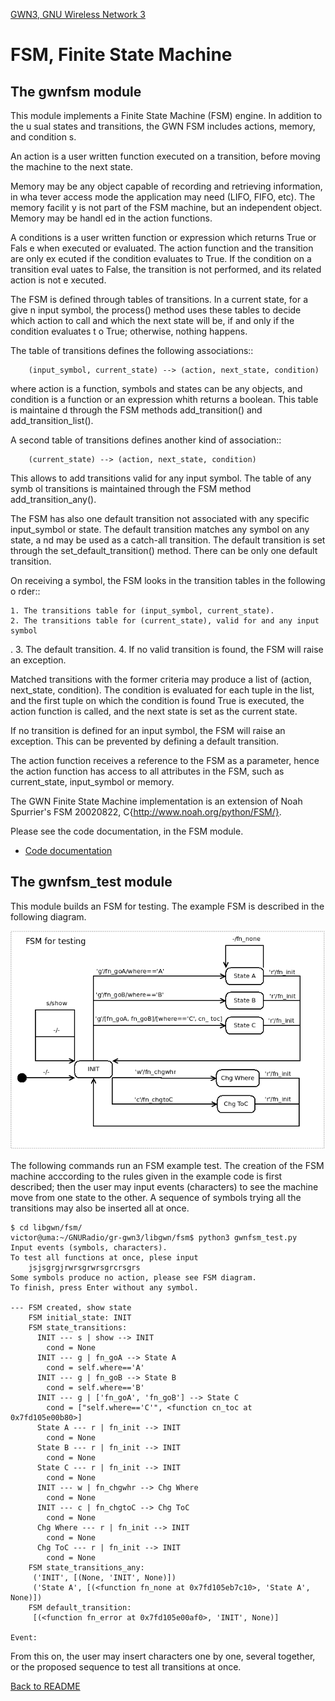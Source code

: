 [GWN3, GNU Wireless Network 3](https://github.com/vagonbar/gr-gwn3)

# FSM, Finite State Machine


## The gwnfsm module

This module implements a Finite State Machine (FSM) engine. In addition to the u
sual states and transitions, the GWN FSM includes actions, memory, and condition
s. 

An action is a user written function executed on a transition, before moving the
 machine to the next state.

Memory may be any object capable of recording and retrieving information, in wha
tever access mode the application may need (LIFO, FIFO, etc). The memory facilit
y is not part of the FSM machine, but an independent object. Memory may be handl
ed in the action functions.

A conditions is a user written function or expression which returns True or Fals
e when executed or evaluated. The action function and the transition are only ex
ecuted if the condition evaluates to True. If the condition on a transition eval
uates to False, the transition is not performed, and its related action is not e
xecuted.

The FSM is defined through tables of transitions. In a current state, for a give
n input symbol, the process() method uses these tables to decide which action to
 call and which the next state will be, if and only if the condition evaluates t
o True; otherwise, nothing happens.

The table of transitions defines the following associations::
```
    (input_symbol, current_state) --> (action, next_state, condition)
```

where action is a function, symbols and states can be any objects, and condition
 is a function or an expression whith returns a boolean. This table is maintaine
d through the FSM methods add_transition() and add_transition_list().

A second table of transitions defines another kind of association::
```
    (current_state) --> (action, next_state, condition)
```

This allows to add transitions valid for any input symbol. The table of any symb
ol transitions is maintained through the FSM method add_transition_any().

The FSM has also one default transition not associated with any specific
input_symbol or state. The default transition matches any symbol on any state, a
nd may be used as a catch-all transition. The default transition is set through 
the set_default_transition() method. There can be only one default transition.

On receiving a symbol, the FSM looks in the transition tables in the following o
rder::

    1. The transitions table for (input_symbol, current_state).
    2. The transitions table for (current_state), valid for and any input symbol
.
    3. The default transition.
    4. If no valid transition is found, the FSM will raise an exception.

Matched transitions with the former criteria may produce a list of (action, next_state, condition). The condition is evaluated for each tuple in the list, and the first tuple on which the condition is found True is executed, the action function is called, and the next state is set as the current state.

If no transition is defined for an input symbol, the FSM will raise an exception. This can be prevented by defining a default transition. 

The action function receives a reference to the FSM as a parameter, hence the action function has access to all attributes in the FSM, such as current_state, input_symbol or memory.

The GWN Finite State Machine implementation is an extension of Noah Spurrier's FSM 20020822, C{http://www.noah.org/python/FSM/}.

Please see the code documentation, in the FSM module.
- [Code documentation](https://htmlpreview.github.io/?https://github.com/vagonbar/gr-gwn3/blob/master/libgwn/html/index.html)


## The gwnfsm_test module

This module builds an FSM for testing. The example FSM is described in the following diagram.

![Example FSM](../images/gwnfsm_test.png)

The following commands run an FSM example test. The creation of the FSM machine acccording to the rules given in the example code is first described; then the user may input events (characters) to see the machine move from one state to the other. A sequence of symbols trying all the transitions may also be inserted all at once.

```
$ cd libgwn/fsm/
victor@uma:~/GNURadio/gr-gwn3/libgwn/fsm$ python3 gwnfsm_test.py 
Input events (symbols, characters).
To test all functions at once, plese input
    jsjsgrgjrwrsgrwrsgrcrsgrs
Some symbols produce no action, please see FSM diagram.
To finish, press Enter without any symbol.

--- FSM created, show state
    FSM initial_state: INIT
    FSM state_transitions:
      INIT --- s | show --> INIT
        cond = None
      INIT --- g | fn_goA --> State A
        cond = self.where=='A'
      INIT --- g | fn_goB --> State B
        cond = self.where=='B'
      INIT --- g | ['fn_goA', 'fn_goB'] --> State C
        cond = ["self.where=='C'", <function cn_toc at 0x7fd105e00b80>]
      State A --- r | fn_init --> INIT
        cond = None
      State B --- r | fn_init --> INIT
        cond = None
      State C --- r | fn_init --> INIT
        cond = None
      INIT --- w | fn_chgwhr --> Chg Where
        cond = None
      INIT --- c | fn_chgtoC --> Chg ToC
        cond = None
      Chg Where --- r | fn_init --> INIT
        cond = None
      Chg ToC --- r | fn_init --> INIT
        cond = None
    FSM state_transitions_any:
     ('INIT', [(None, 'INIT', None)])
     ('State A', [(<function fn_none at 0x7fd105eb7c10>, 'State A', None)])
    FSM default_transition:
     [(<function fn_error at 0x7fd105e00af0>, 'INIT', None)]

Event:
```
From this on, the user may insert characters one by one, several together, or the proposed sequence to test all transitions at once.


[Back to README](../../README.md)
